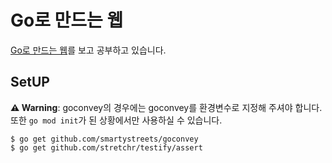 # Go로 만드는 웹
[Go로 만드는 웹](https://youtu.be/4Oml8mbBXgo)를 보고 공부하고 있습니다.

## SetUP
**⚠️ Warning**: goconvey의 경우에는 goconvey를 환경변수로 지정해 주셔야 합니다.  
또한 `go mod init`가 된 상황에서만 사용하실 수 있습니다.
```shell
$ go get github.com/smartystreets/goconvey
$ go get github.com/stretchr/testify/assert
```
